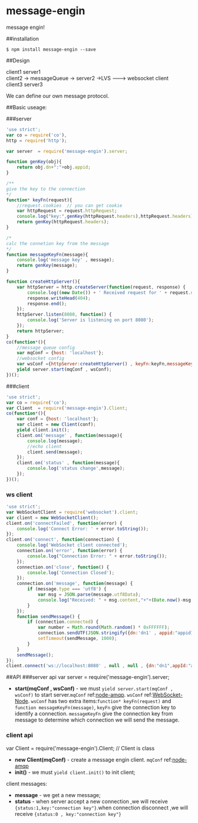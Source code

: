 message-engin
=============

message engin!

##installation
```
$ npm install message-engin --save
```

##Design

client1						server1 <br/>
client2 -> messageQueue -> 	server2 ->LVS ---> websocket client <br/>
client3						server3 <br/>

We can define our own message protocol.

##Basic useage:

###server
```js
'use strict';
var co = require('co'),
http = require('http');

var server  = require('message-engin').server;

function genKey(obj){
	return obj.dn+":"+obj.appid;
}

/**
give the key to the connection
*/
function* keyFn(request){
	//request.cookies  // you can get cookie
	var httpRequest = request.httpRequest;
	console.log("key:",genKey(httpRequest.headers),httpRequest.headers);
	return genKey(httpRequest.headers);
}

/*
calc the connetion key from the message
*/
function messageKeyFn(message){
	console.log('message key' , message);
	return genKey(message);
}

function createHttpServer(){
	var httpServer = http.createServer(function(request, response) {
	    console.log((new Date()) + ' Received request for ' + request.url);
	    response.writeHead(404);
	    response.end();
	});
	httpServer.listen(8080, function() {
	    console.log('Server is listening on port 8080');
	});
	return httpServer;
}
co(function*(){
	//message queue config
	var mqConf = {host: 'localhost'};
	//websocket config
	var wsConf ={httpServer:createHttpServer() , keyFn:keyFn,messageKeyFn:messageKeyFn };
	yield server.start(mqConf , wsConf);
})();
```
###client
```js
'use strict';
var co = require('co');
var Client  = require('message-engin').Client;
co(function*(){
	var conf = {host: 'localhost'};
	var client = new Client(conf);
	yield client.init();
	client.on('message' , function(message){
		console.log(message);
		//echo client
		client.send(message);
	});
	client.on('status' , function(message){
		console.log('status change',message);
	});
})();

```
### ws client
```js
'use strict';
var WebSocketClient = require('websocket').client;
var client = new WebSocketClient();
client.on('connectFailed', function(error) {
    console.log('Connect Error: ' + error.toString());
});
client.on('connect', function(connection) {
    console.log('WebSocket client connected');
    connection.on('error', function(error) {
        console.log("Connection Error: " + error.toString());
    });
    connection.on('close', function() {
        console.log('Connection Closed');
    });
    connection.on('message', function(message) {
        if (message.type === 'utf8') {
            var msg = JSON.parse(message.utf8Data);
            console.log("Received: " + msg.content,"+"+(Date.now()-msg.ct+'ms'));
        }
    });
    function sendMessage() {
        if (connection.connected) {
            var number = Math.round(Math.random() * 0xFFFFFF);
            connection.sendUTF(JSON.stringify({dn:'dn1' , appid:"appid1", ct:Date.now() ,content:number.toString()}));
            setTimeout(sendMessage, 1000);
        }
    }
    sendMessage();
});
client.connect('ws://localhost:8080' , null , null , {dn:"dn1",appId:"appid1"});
```

##API
###server api
var server  = require('message-engin').server;
- **start(mqConf , wsConf)** - we must `yield server.start(mqConf , wsConf)` to start server.`mqConf` ref:[node-amqp](https://github.com/postwait/node-amqp). `wsConf` ref:[WebSocket-Node](https://github.com/Worlize/WebSocket-Node). `wsConf` has two extra items:`function* keyFn(request)` and `function messageKeyFn(message)`, `keyFn` give the connection key to identify a connection. `messageKeyFn` give the connection key from message to determine which connection we will send the message.

### client api
var Client  = require('message-engin').Client; // Client is class
- **new Client(mqConf)** - create a message engin client. `mqConf` ref:[node-amqp](https://github.com/postwait/node-amqp)
- **init()** - we must `yield client.init()` to init client;

client messages:
- **message** - we get a new message;
- **status** - when server accept a new connection ,we will receive `{status:1,key:"connection key"}`.when connection disconnect ,we will receive `{status:0 , key:"connection key"}`



